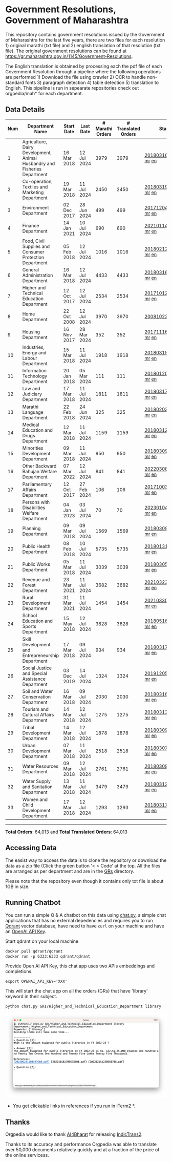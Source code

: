 # Government Resolutions, Government of Maharashtra

This repository contains government resolutions issued by the Government of Maharashtra for the last five years, there are two files for each resolution 1) original marathi (txt file) and 2) english translation of that resolution (txt file). The original government resolutions can be found at https://gr.maharashtra.gov.in/1145/Government-Resolutions.

The English translation is obtained by processing each the pdf file of each Government Resolution through a pipeline where the following operations are performed 1) Download the file using crawler 2) OCR to handle non-standard fonts 3) paragraph detection 4) table  detection 5) translation to English. This pipeline is run in sepearate repositories check out orgpedia/mah* for each department.


## Data Details

| Num | Department Name | Start Date | Last Date | # Marathi Orders | # Translated Orders | Starting Order | Last Order |
| --- | --------------- | ---------- | --------- | ---------------- | ------------------- | -------------- | ---------- |
| 1 | Agriculture, Dairy Development, Animal Husbandry and Fisheries Department | 16 Mar 2018 | 12 Jul 2024 | 3979 | 3979 | [201803161624182101.pdf](https://gr.maharashtra.gov.in/Site/Upload/Government%20Resolutions/English/201803161624182101.pdf) [mr](GRs/Agriculture,_Dairy_Development,_Animal_Husbandry_and_Fisheries_Department/201803161624182101.pdf.mr.txt) [en](GRs/Agriculture,_Dairy_Development,_Animal_Husbandry_and_Fisheries_Department/201803161624182101.pdf.en.txt) | [202407121614202501.pdf](https://gr.maharashtra.gov.in/Site/Upload/Government%20Resolutions/English/202407121614202501.pdf) [mr](GRs/Agriculture,_Dairy_Development,_Animal_Husbandry_and_Fisheries_Department/202407121614202501.pdf.mr.txt) [en](GRs/Agriculture,_Dairy_Development,_Animal_Husbandry_and_Fisheries_Department/202407121614202501.pdf.en.txt) |
| 2 | Co-operation, Textiles and Marketing Department | 19 Mar 2018 | 11 Jul 2024 | 2450 | 2450 | [201803191257576702.pdf](https://gr.maharashtra.gov.in/Site/Upload/Government%20Resolutions/English/201803191257576702.pdf) [mr](GRs/Co-operation,_Textiles_and_Marketing_Department/201803191257576702.pdf.mr.txt) [en](GRs/Co-operation,_Textiles_and_Marketing_Department/201803191257576702.pdf.en.txt) | [202407111210133002.pdf](https://gr.maharashtra.gov.in/Site/Upload/Government%20Resolutions/English/202407111210133002.pdf) [mr](GRs/Co-operation,_Textiles_and_Marketing_Department/202407111210133002.pdf.mr.txt) [en](GRs/Co-operation,_Textiles_and_Marketing_Department/202407111210133002.pdf.en.txt) |
| 3 | Environment Department | 02 Dec 2017 | 28 Jun 2024 | 499 | 499 | [201712041147216904.pdf](https://gr.maharashtra.gov.in/Site/Upload/Government%20Resolutions/English/201712041147216904.pdf) [mr](GRs/Environment_Department/201712041147216904.pdf.mr.txt) [en](GRs/Environment_Department/201712041147216904.pdf.en.txt) | [202406281726471104.pdf](https://gr.maharashtra.gov.in/Site/Upload/Government%20Resolutions/English/202406281726471104...pdf) [mr](GRs/Environment_Department/202406281726471104.pdf.mr.txt) [en](GRs/Environment_Department/202406281726471104.pdf.en.txt) |
| 4 | Finance Department | 14 Jan 2021 | 10 Jul 2024 | 690 | 690 | [202101141237329905.pdf](https://gr.maharashtra.gov.in/Site/Upload/Government%20Resolutions/English/202101141237329905.pdf) [mr](GRs/Finance_Department/202101141237329905.pdf.mr.txt) [en](GRs/Finance_Department/202101141237329905.pdf.en.txt) | [202407101442079705.pdf](https://gr.maharashtra.gov.in/Site/Upload/Government%20Resolutions/English/202407101442079705.pdf) [mr](GRs/Finance_Department/202407101442079705.pdf.mr.txt) [en](GRs/Finance_Department/202407101442079705.pdf.en.txt) |
| 5 | Food, Civil Supplies and Consumer Protection Department | 05 Feb 2018 | 12 Jul 2024 | 1016 | 1016 | [201802121244545806.pdf](https://gr.maharashtra.gov.in/Site/Upload/Government%20Resolutions/English/201802121244545806.pdf) [mr](GRs/Food,_Civil_Supplies_and_Consumer_Protection_Department/201802121244545806.pdf.mr.txt) [en](GRs/Food,_Civil_Supplies_and_Consumer_Protection_Department/201802121244545806.pdf.en.txt) | [202407121444450706.pdf](https://gr.maharashtra.gov.in/Site/Upload/Government%20Resolutions/English/202407121444450706.pdf) [mr](GRs/Food,_Civil_Supplies_and_Consumer_Protection_Department/202407121444450706.pdf.mr.txt) [en](GRs/Food,_Civil_Supplies_and_Consumer_Protection_Department/202407121444450706.pdf.en.txt) |
| 6 | General Administration Department | 16 Mar 2018 | 12 Jul 2024 | 4433 | 4433 | [201803161224022707.pdf](https://gr.maharashtra.gov.in/Site/Upload/Government%20Resolutions/English/201803161224022707.pdf) [mr](GRs/General_Administration_Department/201803161224022707.pdf.mr.txt) [en](GRs/General_Administration_Department/201803161224022707.pdf.en.txt) | [202407121529178007.pdf](https://gr.maharashtra.gov.in/Site/Upload/Government%20Resolutions/English/202407121529178007.pdf) [mr](GRs/General_Administration_Department/202407121529178007.pdf.mr.txt) [en](GRs/General_Administration_Department/202407121529178007.pdf.en.txt) |
| 7 | Higher and Technical Education Department | 12 Oct 2017 | 12 Jul 2024 | 2534 | 2534 | [201710121514029708.pdf](https://gr.maharashtra.gov.in/Site/Upload/Government%20Resolutions/English/201710121514029708.pdf) [mr](GRs/Higher_and_Technical_Education_Department/201710121514029708.pdf.mr.txt) [en](GRs/Higher_and_Technical_Education_Department/201710121514029708.pdf.en.txt) | [202407121835057908.pdf](https://gr.maharashtra.gov.in/Site/Upload/Government%20Resolutions/English/202407121835057908...pdf) [mr](GRs/Higher_and_Technical_Education_Department/202407121835057908.pdf.mr.txt) [en](GRs/Higher_and_Technical_Education_Department/202407121835057908.pdf.en.txt) |
| 8 | Home Department | 22 Oct 2008 | 12 Jul 2024 | 3970 | 3970 | [20081022.pdf](https://gr.maharashtra.gov.in/Site/Upload/Government%20Resolutions/English/20081022.pdf) [mr](GRs/Home_Department/20081022.pdf.mr.txt) [en](GRs/Home_Department/20081022.pdf.en.txt) | [202407121407522629.pdf](https://gr.maharashtra.gov.in/Site/Upload/Government%20Resolutions/English/202407121407522629.pdf) [mr](GRs/Home_Department/202407121407522629.pdf.mr.txt) [en](GRs/Home_Department/202407121407522629.pdf.en.txt) |
| 9 | Housing Department | 16 Nov 2017 | 28 Mar 2024 | 352 | 352 | [201711161447076609.pdf](https://gr.maharashtra.gov.in/Site/Upload/Government%20Resolutions/English/201711161447076609.pdf) [mr](GRs/Housing_Department/201711161447076609.pdf.mr.txt) [en](GRs/Housing_Department/201711161447076609.pdf.en.txt) | [202403281255554909.pdf](https://gr.maharashtra.gov.in/Site/Upload/Government%20Resolutions/English/202403281255554909.pdf) [mr](GRs/Housing_Department/202403281255554909.pdf.mr.txt) [en](GRs/Housing_Department/202403281255554909.pdf.en.txt) |
| 10 | Industries, Energy and Labour Department | 15 Mar 2018 | 11 Jul 2024 | 1918 | 1918 | [201803151204055010.pdf](https://gr.maharashtra.gov.in/Site/Upload/Government%20Resolutions/English/201803151204055010.pdf) [mr](GRs/Industries,_Energy_and_Labour_Department/201803151204055010.pdf.mr.txt) [en](GRs/Industries,_Energy_and_Labour_Department/201803151204055010.pdf.en.txt) | [202407101424295710.pdf](https://gr.maharashtra.gov.in/Site/Upload/Government%20Resolutions/English/202407101424295710.pdf) [mr](GRs/Industries,_Energy_and_Labour_Department/202407101424295710.pdf.mr.txt) [en](GRs/Industries,_Energy_and_Labour_Department/202407101424295710.pdf.en.txt) |
| 11 | Information Technology Department | 20 Jan 2018 | 05 Mar 2024 | 111 | 111 | [201801201843024511.pdf](https://gr.maharashtra.gov.in/Site/Upload/Government%20Resolutions/English/201801201843024511.pdf) [mr](GRs/Information_Technology_Department/201801201843024511.pdf.mr.txt) [en](GRs/Information_Technology_Department/201801201843024511.pdf.en.txt) | [202403051249430211.pdf](https://gr.maharashtra.gov.in/Site/Upload/Government%20Resolutions/English/202403051249430211.pdf) [mr](GRs/Information_Technology_Department/202403051249430211.pdf.mr.txt) [en](GRs/Information_Technology_Department/202403051249430211.pdf.en.txt) |
| 12 | Law and Judiciary Department | 17 Mar 2018 | 11 Jul 2024 | 1811 | 1811 | [201803171129290212.pdf](https://gr.maharashtra.gov.in/Site/Upload/Government%20Resolutions/English/201803171129290212.pdf) [mr](GRs/Law_and_Judiciary_Department/201803171129290212.pdf.mr.txt) [en](GRs/Law_and_Judiciary_Department/201803171129290212.pdf.en.txt) | [202407111445222612.pdf](https://gr.maharashtra.gov.in/Site/Upload/Government%20Resolutions/English/202407111445222612.pdf) [mr](GRs/Law_and_Judiciary_Department/202407111445222612.pdf.mr.txt) [en](GRs/Law_and_Judiciary_Department/202407111445222612.pdf.en.txt) |
| 13 | Marathi Language Department | 22 Feb 2018 | 24 Jun 2024 | 325 | 325 | [201802031549154233.pdf](https://gr.maharashtra.gov.in/Site/Upload/Government%20Resolutions/English/201802031549154233.pdf) [mr](GRs/Marathi_Language_Department/201802031549154233.pdf.mr.txt) [en](GRs/Marathi_Language_Department/201802031549154233.pdf.en.txt) | [202406241151366133.pdf](https://gr.maharashtra.gov.in/Site/Upload/Government%20Resolutions/English/202406241151366133.pdf) [mr](GRs/Marathi_Language_Department/202406241151366133.pdf.mr.txt) [en](GRs/Marathi_Language_Department/202406241151366133.pdf.en.txt) |
| 14 | Medical Education and Drugs Department | 12 Mar 2018 | 11 Jul 2024 | 1159 | 1159 | [201803121137094813.pdf](https://gr.maharashtra.gov.in/Site/Upload/Government%20Resolutions/English/201803121137094813.pdf) [mr](GRs/Medical_Education_and_Drugs_Department/201803121137094813.pdf.mr.txt) [en](GRs/Medical_Education_and_Drugs_Department/201803121137094813.pdf.en.txt) | [202407111121393113.pdf](https://gr.maharashtra.gov.in/Site/Upload/Government%20Resolutions/English/202407111121393113.pdf) [mr](GRs/Medical_Education_and_Drugs_Department/202407111121393113.pdf.mr.txt) [en](GRs/Medical_Education_and_Drugs_Department/202407111121393113.pdf.en.txt) |
| 15 | Minorities Development Department | 09 Mar 2018 | 11 Jul 2024 | 950 | 950 | [201803091218355314.pdf](https://gr.maharashtra.gov.in/Site/Upload/Government%20Resolutions/English/201803091218355314.pdf) [mr](GRs/Minorities_Development_Department/201803091218355314.pdf.mr.txt) [en](GRs/Minorities_Development_Department/201803091218355314.pdf.en.txt) | [202407111525540914.pdf](https://gr.maharashtra.gov.in/Site/Upload/Government%20Resolutions/English/202407111525540914.pdf) [mr](GRs/Minorities_Development_Department/202407111525540914.pdf.mr.txt) [en](GRs/Minorities_Development_Department/202407111525540914.pdf.en.txt) |
| 16 | Other Backward Bahujan Welfare Department | 07 Mar 2022 | 12 Jul 2024 | 841 | 841 | [202203081752439334.pdf](https://gr.maharashtra.gov.in/Site/Upload/Government%20Resolutions/English/202203081752439334.pdf) [mr](GRs/Other_Backward_Bahujan_Welfare_Department/202203081752439334.pdf.mr.txt) [en](GRs/Other_Backward_Bahujan_Welfare_Department/202203081752439334.pdf.en.txt) | [202407121559432534.pdf](https://gr.maharashtra.gov.in/Site/Upload/Government%20Resolutions/English/202407121559432534.pdf) [mr](GRs/Other_Backward_Bahujan_Welfare_Department/202407121559432534.pdf.mr.txt) [en](GRs/Other_Backward_Bahujan_Welfare_Department/202407121559432534.pdf.en.txt) |
| 17 | Parliamentary Affairs Department | 12 Oct 2017 | 27 Feb 2024 | 106 | 106 | [201710031642378615.pdf](https://gr.maharashtra.gov.in/Site/Upload/Government%20Resolutions/English/201710031642378615.pdf) [mr](GRs/Parliamentary_Affairs_Department/201710031642378615.pdf.mr.txt) [en](GRs/Parliamentary_Affairs_Department/201710031642378615.pdf.en.txt) | [202402271500283915.pdf](https://gr.maharashtra.gov.in/Site/Upload/Government%20Resolutions/English/202402271500283915.pdf) [mr](GRs/Parliamentary_Affairs_Department/202402271500283915.pdf.mr.txt) [en](GRs/Parliamentary_Affairs_Department/202402271500283915.pdf.en.txt) |
| 18 | Persons with Disabilities Welfare Department | 04 Jan 2023 | 03 Jul 2024 | 70 | 70 | [202301041906309635.pdf](https://gr.maharashtra.gov.in/Site/Upload/Government%20Resolutions/English/202301041906309635.pdf) [mr](GRs/Persons_with_Disabilities_Welfare_Department/202301041906309635.pdf.mr.txt) [en](GRs/Persons_with_Disabilities_Welfare_Department/202301041906309635.pdf.en.txt) | [202407031216022435.pdf](https://gr.maharashtra.gov.in/Site/Upload/Government%20Resolutions/English/202407031216022435.pdf) [mr](GRs/Persons_with_Disabilities_Welfare_Department/202407031216022435.pdf.mr.txt) [en](GRs/Persons_with_Disabilities_Welfare_Department/202407031216022435.pdf.en.txt) |
| 19 | Planning Department | 09 Mar 2018 | 09 Jul 2024 | 1569 | 1569 | [201803091441032716.pdf](https://gr.maharashtra.gov.in/Site/Upload/Government%20Resolutions/English/201803091441032716.pdf) [mr](GRs/Planning_Department/201803091441032716.pdf.mr.txt) [en](GRs/Planning_Department/201803091441032716.pdf.en.txt) | [202407091536297616.pdf](https://gr.maharashtra.gov.in/Site/Upload/Government%20Resolutions/English/202407091536297616.pdf) [mr](GRs/Planning_Department/202407091536297616.pdf.mr.txt) [en](GRs/Planning_Department/202407091536297616.pdf.en.txt) |
| 20 | Public Health Department | 08 Feb 2018 | 10 Jul 2024 | 5735 | 5735 | [201801311722275417.pdf](https://gr.maharashtra.gov.in/Site/Upload/Government%20Resolutions/English/201801311722275417.pdf) [mr](GRs/Public_Health_Department/201801311722275417.pdf.mr.txt) [en](GRs/Public_Health_Department/201801311722275417.pdf.en.txt) | [202407111446454317.pdf](https://gr.maharashtra.gov.in/Site/Upload/Government%20Resolutions/English/202407111446454317.pdf) [mr](GRs/Public_Health_Department/202407111446454317.pdf.mr.txt) [en](GRs/Public_Health_Department/202407111446454317.pdf.en.txt) |
| 21 | Public Works Department | 05 Mar 2018 | 11 Jul 2024 | 3039 | 3039 | [201803051515468118.pdf](https://gr.maharashtra.gov.in/Site/Upload/Government%20Resolutions/English/201803051515468118.pdf) [mr](GRs/Public_Works_Department/201803051515468118.pdf.mr.txt) [en](GRs/Public_Works_Department/201803051515468118.pdf.en.txt) | [202407111741073718.pdf](https://gr.maharashtra.gov.in/Site/Upload/Government%20Resolutions/English/202407111741073718.pdf) [mr](GRs/Public_Works_Department/202407111741073718.pdf.mr.txt) [en](GRs/Public_Works_Department/202407111741073718.pdf.en.txt) |
| 22 | Revenue and Forest Department | 23 Mar 2021 | 11 Jul 2024 | 3682 | 3682 | [202103231328393119.pdf](https://gr.maharashtra.gov.in/Site/Upload/Government%20Resolutions/English/202103231328393119.pdf) [mr](GRs/Revenue_and_Forest_Department/202103231328393119.pdf.mr.txt) [en](GRs/Revenue_and_Forest_Department/202103231328393119.pdf.en.txt) | [202407111442538619.pdf](https://gr.maharashtra.gov.in/Site/Upload/Government%20Resolutions/English/202407111442538619..pdf) [mr](GRs/Revenue_and_Forest_Department/202407111442538619.pdf.mr.txt) [en](GRs/Revenue_and_Forest_Department/202407111442538619.pdf.en.txt) |
| 23 | Rural Development Department | 31 Mar 2021 | 11 Jul 2024 | 1454 | 1454 | [202103301021181120.pdf](https://gr.maharashtra.gov.in/Site/Upload/Government%20Resolutions/English/202103301021181120.pdf) [mr](GRs/Rural_Development_Department/202103301021181120.pdf.mr.txt) [en](GRs/Rural_Development_Department/202103301021181120.pdf.en.txt) | [202407101734144220.pdf](https://gr.maharashtra.gov.in/Site/Upload/Government%20Resolutions/English/202407101734144220.pdf) [mr](GRs/Rural_Development_Department/202407101734144220.pdf.mr.txt) [en](GRs/Rural_Development_Department/202407101734144220.pdf.en.txt) |
| 24 | School Education and Sports Department | 15 May 2018 | 12 Jul 2024 | 3828 | 3828 | [201805161114241221.pdf](https://gr.maharashtra.gov.in/Site/Upload/Government%20Resolutions/English/201805161114241221.pdf) [mr](GRs/School_Education_and_Sports_Department/201805161114241221.pdf.mr.txt) [en](GRs/School_Education_and_Sports_Department/201805161114241221.pdf.en.txt) | [202407121837153121.pdf](https://gr.maharashtra.gov.in/Site/Upload/Government%20Resolutions/English/202407121837153121.pdf) [mr](GRs/School_Education_and_Sports_Department/202407121837153121.pdf.mr.txt) [en](GRs/School_Education_and_Sports_Department/202407121837153121.pdf.en.txt) |
| 25 | Skill Development and Entrepreneurship Department | 17 Mar 2018 | 09 Jul 2024 | 934 | 934 | [201803171322099003.pdf](https://gr.maharashtra.gov.in/Site/Upload/Government%20Resolutions/English/201803171322099003.pdf) [mr](GRs/Skill_Development_and_Entrepreneurship_Department/201803171322099003.pdf.mr.txt) [en](GRs/Skill_Development_and_Entrepreneurship_Department/201803171322099003.pdf.en.txt) | [202407091749145003.pdf](https://gr.maharashtra.gov.in/Site/Upload/Government%20Resolutions/English/202407091749145003...pdf) [mr](GRs/Skill_Development_and_Entrepreneurship_Department/202407091749145003.pdf.mr.txt) [en](GRs/Skill_Development_and_Entrepreneurship_Department/202407091749145003.pdf.en.txt) |
| 26 | Social Justice and Special Assistance Department | 03 Dec 2019 | 14 Jul 2024 | 1324 | 1324 | [201912051107011622.pdf](https://gr.maharashtra.gov.in/Site/Upload/Government%20Resolutions/English/201912051107011622.pdf) [mr](GRs/Social_Justice_and_Special_Assistance_Department/201912051107011622.pdf.mr.txt) [en](GRs/Social_Justice_and_Special_Assistance_Department/201912051107011622.pdf.en.txt) | [202407141449544022.pdf](https://gr.maharashtra.gov.in/Site/Upload/Government%20Resolutions/English/202407141449544022.pdf.pdf) [mr](GRs/Social_Justice_and_Special_Assistance_Department/202407141449544022.pdf.mr.txt) [en](GRs/Social_Justice_and_Special_Assistance_Department/202407141449544022.pdf.en.txt) |
| 27 | Soil and Water Conservation Department | 16 Mar 2018 | 09 Jul 2024 | 2030 | 2030 | [201803161247582426.pdf](https://gr.maharashtra.gov.in/Site/Upload/Government%20Resolutions/English/201803161247582426.pdf) [mr](GRs/Soil_and_Water_Conservation_Department/201803161247582426.pdf.mr.txt) [en](GRs/Soil_and_Water_Conservation_Department/201803161247582426.pdf.en.txt) | [202407091232558426.pdf](https://gr.maharashtra.gov.in/Site/Upload/Government%20Resolutions/English/202407091232558426.pdf) [mr](GRs/Soil_and_Water_Conservation_Department/202407091232558426.pdf.mr.txt) [en](GRs/Soil_and_Water_Conservation_Department/202407091232558426.pdf.en.txt) |
| 28 | Tourism and Cultural Affairs Department | 14 Mar 2018 | 12 Jul 2024 | 1275 | 1275 | [201803131542054523.pdf](https://gr.maharashtra.gov.in/Site/Upload/Government%20Resolutions/English/201803131542054523.pdf) [mr](GRs/Tourism_and_Cultural_Affairs_Department/201803131542054523.pdf.mr.txt) [en](GRs/Tourism_and_Cultural_Affairs_Department/201803131542054523.pdf.en.txt) | [202407121754117223.pdf](https://gr.maharashtra.gov.in/Site/Upload/Government%20Resolutions/English/202407121754117223.pdf) [mr](GRs/Tourism_and_Cultural_Affairs_Department/202407121754117223.pdf.mr.txt) [en](GRs/Tourism_and_Cultural_Affairs_Department/202407121754117223.pdf.en.txt) |
| 29 | Tribal Development Department | 14 Mar 2018 | 12 Jul 2024 | 1878 | 1878 | [201803091105184924.pdf](https://gr.maharashtra.gov.in/Site/Upload/Government%20Resolutions/English/201803091105184924.pdf) [mr](GRs/Tribal_Development_Department/201803091105184924.pdf.mr.txt) [en](GRs/Tribal_Development_Department/201803091105184924.pdf.en.txt) | [202407121750382524.pdf](https://gr.maharashtra.gov.in/Site/Upload/Government%20Resolutions/English/202407121750382524.pdf) [mr](GRs/Tribal_Development_Department/202407121750382524.pdf.mr.txt) [en](GRs/Tribal_Development_Department/202407121750382524.pdf.en.txt) |
| 30 | Urban Development Department | 07 Mar 2018 | 11 Jul 2024 | 2518 | 2518 | [201803071203178325.pdf](https://gr.maharashtra.gov.in/Site/Upload/Government%20Resolutions/English/201803071203178325.pdf) [mr](GRs/Urban_Development_Department/201803071203178325.pdf.mr.txt) [en](GRs/Urban_Development_Department/201803071203178325.pdf.en.txt) | [202407111548012925.pdf](https://gr.maharashtra.gov.in/Site/Upload/Government%20Resolutions/English/202407111548012925.pdf) [mr](GRs/Urban_Development_Department/202407111548012925.pdf.mr.txt) [en](GRs/Urban_Development_Department/202407111548012925.pdf.en.txt) |
| 31 | Water Resources Department | 09 Mar 2018 | 12 Jul 2024 | 2761 | 2761 | [201803091034435527.pdf](https://gr.maharashtra.gov.in/Site/Upload/Government%20Resolutions/English/201803091034435527.pdf) [mr](GRs/Water_Resources_Department/201803091034435527.pdf.mr.txt) [en](GRs/Water_Resources_Department/201803091034435527.pdf.en.txt) | [202407121746373727.pdf](https://gr.maharashtra.gov.in/Site/Upload/Government%20Resolutions/English/202407121746373727.pdf) [mr](GRs/Water_Resources_Department/202407121746373727.pdf.mr.txt) [en](GRs/Water_Resources_Department/202407121746373727.pdf.en.txt) |
| 32 | Water Supply and Sanitation Department | 13 Mar 2018 | 11 Jul 2024 | 3479 | 3479 | [201803121414108428.pdf](https://gr.maharashtra.gov.in/Site/Upload/Government%20Resolutions/English/201803121414108428.pdf) [mr](GRs/Water_Supply_and_Sanitation_Department/201803121414108428.pdf.mr.txt) [en](GRs/Water_Supply_and_Sanitation_Department/201803121414108428.pdf.en.txt) | [202407111500318328.pdf](https://gr.maharashtra.gov.in/Site/Upload/Government%20Resolutions/English/202407111500318328.pdf) [mr](GRs/Water_Supply_and_Sanitation_Department/202407111500318328.pdf.mr.txt) [en](GRs/Water_Supply_and_Sanitation_Department/202407111500318328.pdf.en.txt) |
| 33 | Women and Child Development Department | 17 Mar 2018 | 12 Jul 2024 | 1293 | 1293 | [201803171539444330.pdf](https://gr.maharashtra.gov.in/Site/Upload/Government%20Resolutions/English/201803171539444330.pdf) [mr](GRs/Women_and_Child_Development_Department/201803171539444330.pdf.mr.txt) [en](GRs/Women_and_Child_Development_Department/201803171539444330.pdf.en.txt) | [202407121401594230.pdf](https://gr.maharashtra.gov.in/Site/Upload/Government%20Resolutions/English/202407121401594230.pdf) [mr](GRs/Women_and_Child_Development_Department/202407121401594230.pdf.mr.txt) [en](GRs/Women_and_Child_Development_Department/202407121401594230.pdf.en.txt) |
----------------------------------------------------------------------------------------------------

**Total Orders**: 64,013 and **Total Translated Orders**: 64,013
## Accessing Data

The easist way to access the data is to clone the repository or download the data as a zip file (Click the green button '< > Code' at the top. All the files are arranged as per department and are in the [GRs](GRs) directory.

Please note that the repository even though it contains only txt file is about 1GB in size.

## Running Chatbot

You can run a simple Q & A chatbot on this data using [chat.py](chat.py), a simple chat applications that has no external depedencies and requires you to run [Qdrant](https://qdrant.tech/) vector database, have need to have `curl` on your machine and have an [OpenAI API Key](https://help.openai.com/en/articles/4936850-where-do-i-find-my-secret-api-key).

Start qdrant on your local machine
```shell
docker pull qdrant/qdrant
docker run -p 6333:6333 qdrant/qdrant
```

Provide Open AI API Key, this chat app uses two APIs embeddings and completions.
```shell
export OPENAI_API_KEY='XXX'
```

This will start the chat app on all the orders (GRs) that have 'library' keyword in their subject.

```shell
python chat.py GRs/Higher_and_Technical_Education_Department library
```

![screenshot of running chat.py](screenshot.png)

* You get clickable links in references if you run in iTerm2 *.

## Thanks

Orgpedia would like to thank [AI4Bharat](https://ai4bharat.iitm.ac.in/) for releasing [IndicTrans2](https://github.com/AI4Bharat/IndicTrans2).

Thanks to its accuracy and performance Orgpedia was able to translate over 50,000 documents relatively quickly and at a fraction of the price of the online servicess.












